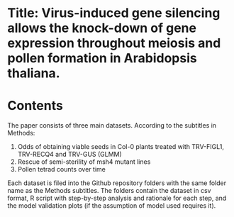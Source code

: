 # Title: Virus-induced gene silencing allows the knock-down of gene expression throughout meiosis and pollen formation in Arabidopsis thaliana.

# Contents
The paper consists of three main datasets. According to the subtitles in Methods:
1. Odds of obtaining viable seeds in Col-0 plants treated with TRV-FIGL1, TRV-RECQ4 and TRV-GUS (GLMM)
2. Rescue of semi-sterility of msh4 mutant lines
3. Pollen tetrad counts over time

Each dataset is filed into the Github repository folders with the same folder name as the Methods subtitles. 
The folders contain the dataset in csv format, R script with step-by-step analysis and rationale for each step, and the model validation plots (if the assumption of model used requires it). 
